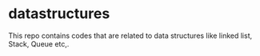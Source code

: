 # datastructures
This repo contains codes that are related to data structures like linked list, Stack, Queue etc,.
